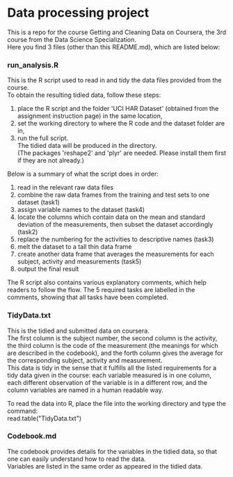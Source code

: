 # Data processing project

This is a repo for the course Getting and Cleaning Data on Coursera, the 3rd course from the Data Science Specialization.  
Here you find 3 files (other than this README.md), which are listed below:

### run_analysis.R
This is the R script used to read in and tidy the data files provided from the course.  
To obtain the resulting tidied data, follow these steps:  
1. place the R script and the folder 'UCI HAR Dataset' (obtained from the assignment instruction page) in the same location,  
2. set the working directory to where the R code and the dataset folder are in,  
3. run the full script.  
The tidied data will be produced in the directory.  
(The packages 'reshape2' and 'plyr' are needed. Please install them first if they are not already.)  

Below is a summary of what the script does in order:  
1. read in the relevant raw data files  
2. combine the raw data frames from the training and test sets to one dataset (task1)  
3. assign variable names to the dataset (task4)  
4. locate the columns which contain data on the mean and standard deviation of the measurements, then subset the dataset accordingly (task2)  
5. replace the numbering for the activities to descriptive names  (task3)  
6. melt the dataset to a tall thin data frame  
7. create another data frame that averages the measurements for each subject, activity and measurements (task5)  
8. output the final result  

The R script also contains various explanatory comments, which help readers to follow the flow.
The 5 required tasks are labelled in the comments, showing that all tasks have been completed.  

### TidyData.txt
This is the tidied and submitted data on coursera.  
The first column is the subject number, the second column is the activity, the third column is the code of the measurement (the meanings for which are described in the codebook), and the forth column gives the average for the corresponding subject, activity and measurement.  
This data is tidy in the sense that it fulfills all the listed requirements for a tidy data given in the course:
each variable measured is in one column, each different observation of the variable is in a different row, and the column variables are named in a human readable way.  

To read the data into R, place the file into the working directory and type the command:  
read.table("TidyData.txt")  


### Codebook.md
The codebook provides details for the variables in the tidied data, so that one can easily understand how to read the data.  
Variables are listed in the same order as appeared in the tidied data.
